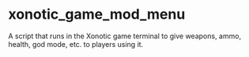 # xonotic_game_mod_menu
A script that runs in the Xonotic game terminal to give weapons, ammo, health, god mode, etc. to players using it.
